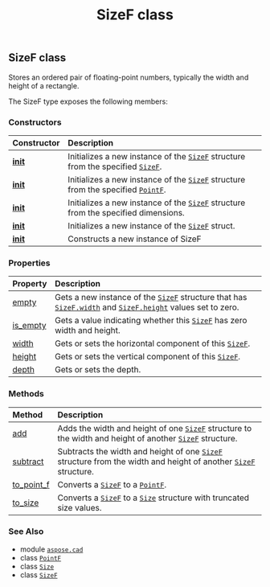 ﻿---
title: SizeF class
second_title: Aspose.CAD for Python via .NET API References
description: 
type: docs
weight: 530
url: /python-net/aspose.cad/sizef/
is_root: false
---

## SizeF class

Stores an ordered pair of floating-point numbers, typically the width and height of a rectangle.



The SizeF type exposes the following members:

### Constructors
| Constructor | Description |
| :- | :- |
| [__init__](/cad/python-net/aspose.cad/sizef/__init__/#aspose.cad.SizeF) | Initializes a new instance of the [`SizeF`](/cad/python-net/aspose.cad/sizef) structure from the specified [`SizeF`](/cad/python-net/aspose.cad/sizef). |
| [__init__](/cad/python-net/aspose.cad/sizef/__init__/#aspose.cad.PointF) | Initializes a new instance of the [`SizeF`](/cad/python-net/aspose.cad/sizef) structure from the specified [`PointF`](/cad/python-net/aspose.cad/pointf). |
| [__init__](/cad/python-net/aspose.cad/sizef/__init__/#float-float) | Initializes a new instance of the [`SizeF`](/cad/python-net/aspose.cad/sizef) structure from the specified dimensions. |
| [__init__](/cad/python-net/aspose.cad/sizef/__init__/#float-float-float) | Initializes a new instance of the [`SizeF`](/cad/python-net/aspose.cad/sizef) struct. |
| [__init__](/cad/python-net/aspose.cad/sizef/__init__/#) | Constructs a new instance of SizeF |


### Properties
| Property | Description |
| :- | :- |
| [empty](/cad/python-net/aspose.cad/sizef/empty) | Gets a new instance of the [`SizeF`](/cad/python-net/aspose.cad/sizef) structure that has [`SizeF.width`](/cad/python-net/aspose.cad/sizef#width) and [`SizeF.height`](/cad/python-net/aspose.cad/sizef#height) values set to zero. |
| [is_empty](/cad/python-net/aspose.cad/sizef/is_empty) | Gets a value indicating whether this [`SizeF`](/cad/python-net/aspose.cad/sizef) has zero width and height. |
| [width](/cad/python-net/aspose.cad/sizef/width) | Gets or sets the horizontal component of this [`SizeF`](/cad/python-net/aspose.cad/sizef). |
| [height](/cad/python-net/aspose.cad/sizef/height) | Gets or sets the vertical component of this [`SizeF`](/cad/python-net/aspose.cad/sizef). |
| [depth](/cad/python-net/aspose.cad/sizef/depth) | Gets or sets the depth. |


### Methods
| Method | Description |
| :- | :- |
| [add](/cad/python-net/aspose.cad/sizef/add/#aspose.cad.SizeF-aspose.cad.SizeF) | Adds the width and height of one [`SizeF`](/cad/python-net/aspose.cad/sizef) structure to the width and height of another [`SizeF`](/cad/python-net/aspose.cad/sizef) structure. |
| [subtract](/cad/python-net/aspose.cad/sizef/subtract/#aspose.cad.SizeF-aspose.cad.SizeF) | Subtracts the width and height of one [`SizeF`](/cad/python-net/aspose.cad/sizef) structure from the width and height of another [`SizeF`](/cad/python-net/aspose.cad/sizef) structure. |
| [to_point_f](/cad/python-net/aspose.cad/sizef/to_point_f/#) | Converts a [`SizeF`](/cad/python-net/aspose.cad/sizef) to a [`PointF`](/cad/python-net/aspose.cad/pointf). |
| [to_size](/cad/python-net/aspose.cad/sizef/to_size/#) | Converts a [`SizeF`](/cad/python-net/aspose.cad/sizef) to a [`Size`](/cad/python-net/aspose.cad/size) structure with truncated size values. |



### See Also
* module [`aspose.cad`](..)
* class [`PointF`](/cad/python-net/aspose.cad/pointf)
* class [`Size`](/cad/python-net/aspose.cad/size)
* class [`SizeF`](/cad/python-net/aspose.cad/sizef)
